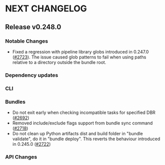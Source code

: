 # NEXT CHANGELOG

## Release v0.248.0

### Notable Changes
* Fixed a regression with pipeline library globs introduced in 0.247.0 ([#2723](https://github.com/databricks/cli/pull/2723)). The issue caused glob patterns to fail when using paths relative to a directory outside the bundle root.

### Dependency updates

### CLI

### Bundles
* Do not exit early when checking incompatible tasks for specified DBR ([#2692](https://github.com/databricks/cli/pull/2692))
* Removed include/exclude flags support from bundle sync command ([#2718](https://github.com/databricks/cli/pull/2718))
* Do not clean up Python artifacts dist and build folder in "bundle validate", do it in "bundle deploy". This reverts the behaviour introduced in 0.245.0 ([#2722](https://github.com/databricks/cli/pull/2722))

### API Changes
